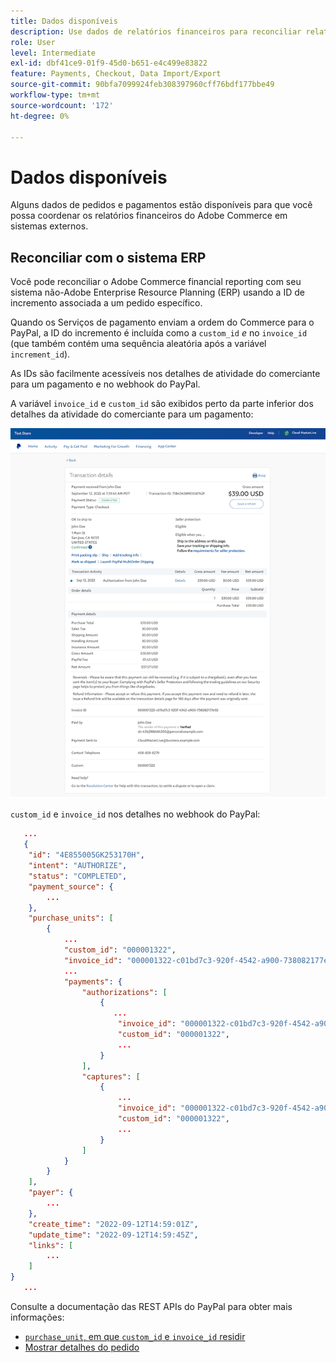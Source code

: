 ```yaml
---
title: Dados disponíveis
description: Use dados de relatórios financeiros para reconciliar relatórios com sistemas não comerciais.
role: User
level: Intermediate
exl-id: dbf41ce9-01f9-45d0-b651-e4c499e83822
feature: Payments, Checkout, Data Import/Export
source-git-commit: 90bfa7099924feb308397960cff76bdf177bbe49
workflow-type: tm+mt
source-wordcount: '172'
ht-degree: 0%

---
```


# Dados disponíveis

Alguns dados de pedidos e pagamentos estão disponíveis para que você possa coordenar os relatórios financeiros do Adobe Commerce em sistemas externos.

## Reconciliar com o sistema ERP

Você pode reconciliar o Adobe Commerce financial reporting com seu sistema não-Adobe Enterprise Resource Planning (ERP) usando a ID de incremento associada a um pedido específico.

Quando os Serviços de pagamento enviam a ordem do Commerce para o PayPal, a ID do incremento é incluída como a `custom_id` _e_ no `invoice_id` (que também contém uma sequência aleatória após a variável `increment_id`).

As IDs são facilmente acessíveis nos detalhes de atividade do comerciante para um pagamento e no webhook do PayPal.

A variável `invoice_id` e `custom_id` são exibidos perto da parte inferior dos detalhes da atividade do comerciante para um pagamento:

![`custom_id` em detalhes de atividade do comerciante](assets/merchant-activity-ids.png)

`custom_id` e `invoice_id` nos detalhes no webhook do PayPal:

```json
   ...
   {
    "id": "4E855005GK253170H",
    "intent": "AUTHORIZE",
    "status": "COMPLETED",
    "payment_source": {
        ...
    },
    "purchase_units": [
        {
            ...
            "custom_id": "000001322",
            "invoice_id": "000001322-c01bd7c3-920f-4542-a900-738082177e92",
            ...
            "payments": {
                "authorizations": [
                    {
                       ...
                        "invoice_id": "000001322-c01bd7c3-920f-4542-a900-738082177e92",
                        "custom_id": "000001322",
                        ...
                    }
                ],
                "captures": [
                    {
                        ...
                        "invoice_id": "000001322-c01bd7c3-920f-4542-a900-738082177e92",
                        "custom_id": "000001322",
                        ...
                    }
                ]
            }
        }
    ],
    "payer": {
        ...
    },
    "create_time": "2022-09-12T14:59:01Z",
    "update_time": "2022-09-12T14:59:45Z",
    "links": [
        ...
    ]
}
   ...
```

Consulte a documentação das REST APIs do PayPal para obter mais informações:

* [`purchase_unit`, em que `custom_id` e `invoice_id` residir](https://developer.paypal.com/docs/api/orders/v2/#definition-purchase_unit:~:text=Read%20only.-,purchase_unit,-Recolher)
* [Mostrar detalhes do pedido](https://developer.paypal.com/docs/api/orders/v2/#orders_get)
